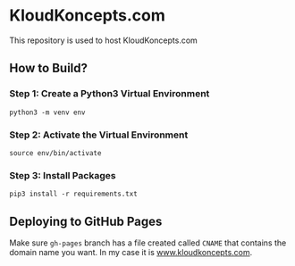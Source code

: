 # KloudKoncepts.com
This repository is used to host KloudKoncepts.com

## How to Build?

### Step 1: Create a Python3 Virtual Environment

```
python3 -m venv env
```

### Step 2: Activate the Virtual Environment

```
source env/bin/activate
```

### Step 3: Install Packages

```
pip3 install -r requirements.txt
```


## Deploying to GitHub Pages

Make sure `gh-pages` branch has a file created called `CNAME` that contains the domain name you want. In my case it is www.kloudkoncepts.com.
